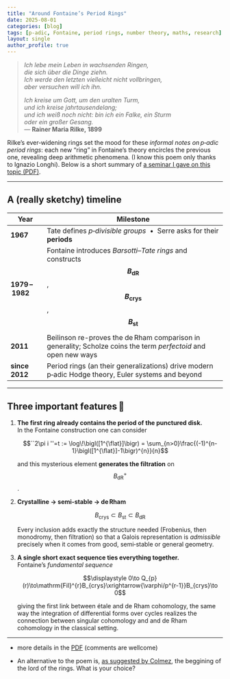 ```yaml
---
title: "Around Fontaine’s Period Rings"
date: 2025-08-01
categories: [blog]
tags: [p‑adic, Fontaine, period rings, number theory, maths, research]
layout: single
author_profile: true
---
```


> *Ich lebe mein Leben in wachsenden Ringen,  
> die sich über die Dinge ziehn.  
> Ich werde den letzten vielleicht nicht vollbringen,  
> aber versuchen will ich ihn.*  
>   
> *Ich kreise um Gott, um den uralten Turm,  
> und ich kreise jahrtausendelang;  
> und ich weiß noch nicht: bin ich ein Falke, ein Sturm  
> oder ein großer Gesang.*  
> — **Rainer Maria Rilke, 1899**

Rilke’s ever‑widening rings set the mood for these *informal notes on p‑adic period rings*: each new “ring” in Fontaine’s theory encircles the previous one, revealing deep arithmetic phenomena.  (I know this poem only thanks to Ignazio Longhi).
Below is a short summary of [a seminar I gave on this topic (PDF)](https://nimath.github.io/files/notes_on_fontaine_rings.pdf).

---

## A (really sketchy) timeline

| Year | Milestone |
|------|-----------|
| **1967** | Tate defines *p‑divisible groups* &nbsp;•&nbsp; Serre asks for their **periods** |
| **1979 – 1982** | Fontaine introduces *Barsotti–Tate rings* and constructs **$$B_{\mathrm{dR}}$$**, **$$B_{\mathrm{crys}}$$**, **$$B_{\mathrm{st}}$$** |
| **2011** | Beilinson re-proves the de Rham comparison in generality; Scholze coins the term *perfectoid* and open new ways|
| **since 2012** | Period rings (an their generalizations) drive modern p‑adic Hodge theory, Euler systems and beyond |



---

## Three important features 🍴

1. **The first ring already contains the period of the punctured disk.**  
   In the Fontaine construction one can consider  
   
     $$``2\pi i ''=t := \log\!\bigl([1^{\flat}]\bigr) = \sum_{n>0}\frac{(-1)^{n-1}\bigl([1^{\flat}]-1\bigr)^{n}}{n}$$
    
   and this mysterious element **generates the filtration** on $$B_{\mathrm{dR}}^{+}$$.

2. **Crystalline → semi‑stable → de Rham**  
   
     $$B_{\mathrm{crys}} \subset B_{\mathrm{st}} \subset B_{\mathrm{dR}}$$
    
   Every inclusion adds exactly the structure needed (Frobenius, then monodromy, then filtration) so that a Galois representation is *admissible* precisely when it comes from good, semi‑stable or general geometry.

3. **A single short exact sequence ties everything together.**  
   Fontaine’s *fundamental sequence*  
   
    $$\displaystyle 0\to Q_{p}(r)\to\mathrm{Fil}^{r}B_{crys}\xrightarrow{\varphi/p^{r-1}}B_{crys}\to 0$$

   giving the first link between étale and de Rham cohomology, the same way the integration of differential forms  over cycles realizes the connection between singular cohomology and and de Rham cohomology in the  classical setting.

---

* more details in the [PDF]((https://nimath.github.io/files/notes_on_fontaine_rings.pdf)) (comments are wellcome)

* An alternative to the poem is, [as suggested by Colmez](https://webusers.imj-prg.fr/~pierre.colmez/FW.pdf), the beggining of the lord of the rings. What is your choice?


